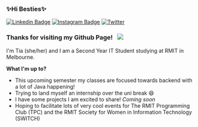 ### ✨Hi Besties✨

[![Linkedin Badge](https://img.shields.io/badge/-LinkedIn-0e76a8?style=flat-square&logo=Linkedin&logoColor=white)](https://www.linkedin.com/in/tia-comyns-b416b5144)
[![Instagram Badge](https://img.shields.io/badge/-Instagram-e4405f?style=flat-square&logo=Instagram&logoColor=white)](https://www.instagram.com/tiacomyns/)
[![Twitter](https://img.shields.io/badge/@tiacomyns-%231DA1F2.svg?style=for-the-badge&logo=Twitter&logoColor=white)](https://twitter.com/tiacomyns)

### Thanks for visiting my Github Page! &nbsp; ![](https://visitor-badge.glitch.me/badge?page_id=tiacomyns.tiacomyns)

I'm Tia (she/her) and I am a Second Year IT Student studying at RMIT in Melbourne.

**What I'm up to?**

- This upcoming semester my classes are focused towards backend with a lot of Java happening!
- Trying to land myself an internship over the uni break 😄
- I have some projects I am excited to share! *Coming soon*
- Hoping to facilitate lots of very cool events for The RMIT Programming Club (TPC) and the RMIT Society for Women in Information Technology (SWITCH)


<!--
**tiacomyns/tiacomyns** is a ✨ _special_ ✨ repository because its `README.md` (this file) appears on your GitHub profile.

Here are some ideas to get you started:

- 🔭 I’m currently working on ...
- 🌱 I’m currently learning ...
- 👯 I’m looking to collaborate on ...
- 🤔 I’m looking for help with ...
- 💬 Ask me about ...
- 📫 How to reach me: ...
- 😄 Pronouns: ...
- ⚡ Fun fact: ...
-->
